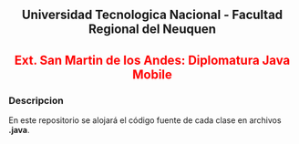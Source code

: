 ## <p style="text-align: center;"> Universidad Tecnologica Nacional - Facultad Regional del Neuquen</p>  
## <p style="text-align: center;color: red">Ext. San Martin de los Andes: Diplomatura Java Mobile</p>  

### Descripcion  
En este repositorio se alojará el código fuente de cada clase en archivos **.java**.
